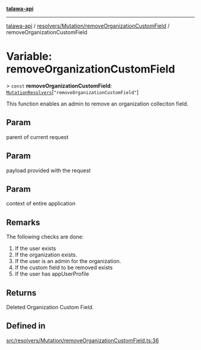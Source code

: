 [**talawa-api**](../../../../README.md)

***

[talawa-api](../../../../modules.md) / [resolvers/Mutation/removeOrganizationCustomField](../README.md) / removeOrganizationCustomField

# Variable: removeOrganizationCustomField

\> `const` **removeOrganizationCustomField**: [`MutationResolvers`](../../../../types/generatedGraphQLTypes/type-aliases/MutationResolvers.md)\[`"removeOrganizationCustomField"`\]

This function enables an admin to remove an organization colleciton field.

## Param

parent of current request

## Param

payload provided with the request

## Param

context of entire application

## Remarks

The following checks are done:
1. If the user exists
2. If the organization exists.
3. If the user is an admin for the organization.
4. If the custom field to be removed exists
5. If the user has appUserProfile

## Returns

Deleted Organization Custom Field.

## Defined in

[src/resolvers/Mutation/removeOrganizationCustomField.ts:36](https://github.com/PalisadoesFoundation/talawa-api/blob/3a5276aff43f5de4f7fab3ec9683a420dcdc7a06/src/resolvers/Mutation/removeOrganizationCustomField.ts#L36)
